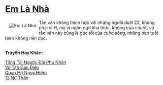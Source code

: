 <a href="https://utruyen.com/em-la-nha/12165/" title="Em Là Nhà"><h1>Em Là Nhà</h1></a><div style="display:table"><img align="right" style="float: left; padding: 10px;" src="https://utruyen.com/images/story/200x260/em-la-nha.jpg" alt="Em Là Nhà">Tản văn không thích hợp với những người dưới 22, không phải vì H, mà vì ngôn ngữ khá thực, không trau chuốt, và tản văn này cũng là góc tối của cuộc sống, những bạn tuổi teen không nên đọc.</div><p><br><b>Truyện Hay Khác :</b></p><a href="https://utruyen.com/tong-tai-nguoc-dai-phu-nhan/15804/" alt="Tổng Tài Ngược Đãi Phu Nhân">Tổng Tài Ngược Đãi Phu Nhân</a><br/><a href="https://github.com/quanluxury/truyenhot/tree/master/truyenhay/1405/" alt="Vô Tận Đan Điền">Vô Tận Đan Điền</a><br/><a href="https://github.com/quanluxury/truyenhot/tree/master/truyenhay/16840/" alt="Quan Hệ Nguy Hiểm">Quan Hệ Nguy Hiểm</a><br/><a href="https://github.com/quanluxury/truyenhot/tree/master/truyenhay/16202/" alt="12 Nữ Thần">12 Nữ Thần</a><br/>